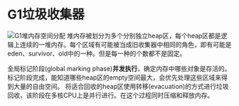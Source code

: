 # G1垃圾收集器

![G1堆内存空间分配](http://colobu.com/2015/04/14/G1-Getting-Started/02_2_G1HeapAllocation_CN.png)
堆内存被划分为多个分别独立heap区，每个heap区都是逻辑上连续的一堆内存。每个区域有可能被当成旧收集器中相同的角色，即有可能是eden、survivor、old中的一种。但是每一种的个数都不是固定。

全局标记阶段(global marking phase)**并发执行**，确定内存中哪些对象是存活的。标记阶段完成，能知道哪些heap区的empty空间最大，会优先处理这些区域来得到大量的自由空间。
将适合回收的heap区使用转移(evacuation)的方式进行垃圾回收，该阶段在多核CPU上是并行进行。在这个过程同时压缩和释放内存。






